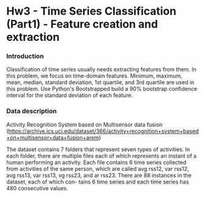 # Hw3 - Time Series Classification (Part1) - Feature creation and extraction
### Introduction
Classification of time series usually needs extracting features from them. In this problem, we focus on time-domain features. Minimum, maximum, mean, median, standard deviation, 1st quartile, and 3rd quartile are used in this problem.
Use Python's Bootstrapped build a 90% bootstrap confidence interval for the standard deviation of each feature.


### Data description
Activity Recognition System  based on Multisensor data fusion (https://archive.ics.uci.edu/dataset/366/activity+recognition+system+based+on+multisensor+data+fusion+arem)

The dataset contains 7 folders that represent seven types of activities. In each folder, there are multiple files each of which represents an instant of a human performing an activity. 
Each file contains 6 time series collected from activities of the same person, which are called avg rss12, var rss12, avg rss13, var rss13, vg rss23, and ar rss23. There are 88 instances in the dataset, each of which con- tains 6 time series and each time series has 480 consecutive values.
